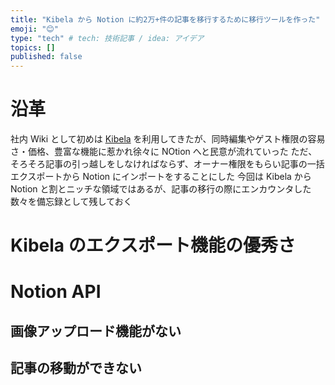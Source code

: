 ```yaml
---
title: "Kibela から Notion に約2万+件の記事を移行するために移行ツールを作った"
emoji: "😊"
type: "tech" # tech: 技術記事 / idea: アイデア
topics: []
published: false
---
```


# 沿革
社内 Wiki として初めは [Kibela]() を利用してきたが、同時編集やゲスト権限の容易さ・価格、豊富な機能に惹かれ徐々に NOtion へと民意が流れていった
ただ、そろそろ記事の引っ越しをしなければならず、オーナー権限をもらい記事の一括エクスポートから Notion にインポートをすることにした
今回は Kibela から Notion と割とニッチな領域ではあるが、記事の移行の際にエンカウンタした数々を備忘録として残しておく

# Kibela のエクスポート機能の優秀さ

# Notion API

## 画像アップロード機能がない

## 記事の移動ができない

## 
